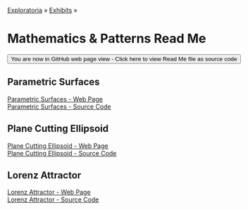 [Exploratoria]( http://exploratoria.github.io ) &raquo; [Exhibits]( http://exploratoria.github.io/exhibits/ ) &raquo;

Mathematics & Patterns Read Me
====

<span style="display: none"> [You are now in GitHub source code view - Click here to view Read Me file as a web page]( http://exploratoria.github.io/exhibits/mathematics/index.html 'View file as a web page.')</span>
<input type=button value="You are now in GitHub web page view - Click here to view Read Me file as source code" onclick="window.location.href='https://github.com/exploratoria/exploratoria.github.io/tree/master/exhibits/mathematics/'"/>

## Parametric Surfaces

[Parametric Surfaces - Web Page]( http://exploratoria.github.io/exhibits/mathematics/parametric-surfaces/index.html )  
[Parametric Surfaces - Source Code]( https://github.com/exploratoria/exploratoria.github.io/tree/master/exhibits/mathematics/parametric-surfaces/ )

## Plane Cutting Ellipsoid

[Plane Cutting Ellipsoid - Web Page]( http://exploratoria.github.io/exhibits/mathematics/plane-cutting-ellipsoid/index.html )  
[Plane Cutting Ellipsoid - Source Code]( https://github.com/exploratoria/exploratoria.github.io/tree/master/exhibits/mathematics/plane-cutting-ellipsoid/ )

## Lorenz Attractor

[Lorenz Attractor - Web Page]( http://exploratoria.github.io/exhibits/mathematics/lorenz-attractor/index.html )  
[Lorenz Attractor - Source Code]( https://github.com/exploratoria/exploratoria.github.io/tree/master/exhibits/mathematics/lorenz-attractor/ )
